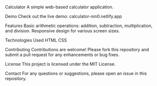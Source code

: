 Calculator
A simple web-based calculator application.

Demo
Check out the live demo: calculator-nm0.netlify.app

Features
Basic arithmetic operations: addition, subtraction, multiplication, and division.
Responsive design for various screen sizes.

Technologies Used
HTML
CSS


Contributing
Contributions are welcome! Please fork this repository and submit a pull request for any enhancements or bug fixes.

License
This project is licensed under the MIT License.

Contact
For any questions or suggestions, please open an issue in this repository.
